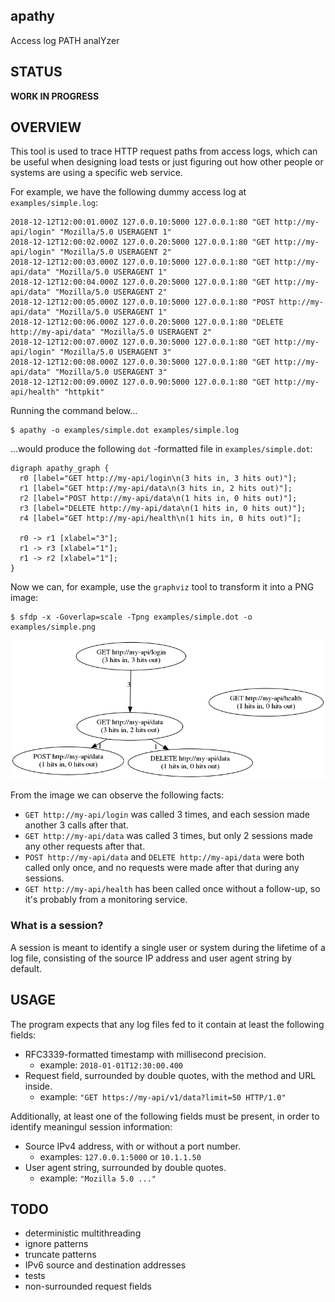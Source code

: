 apathy
------

Access log PATH analYzer

STATUS
------

**WORK IN PROGRESS**

OVERVIEW
--------

This tool is used to trace HTTP request paths from access logs,
which can be useful when designing load tests or just figuring out
how other people or systems are using a specific web service.

For example, we have the following dummy access log at `examples/simple.log`:

    2018-12-12T12:00:01.000Z 127.0.0.10:5000 127.0.0.1:80 "GET http://my-api/login" "Mozilla/5.0 USERAGENT 1"
    2018-12-12T12:00:02.000Z 127.0.0.20:5000 127.0.0.1:80 "GET http://my-api/login" "Mozilla/5.0 USERAGENT 2"
    2018-12-12T12:00:03.000Z 127.0.0.10:5000 127.0.0.1:80 "GET http://my-api/data" "Mozilla/5.0 USERAGENT 1"
    2018-12-12T12:00:04.000Z 127.0.0.20:5000 127.0.0.1:80 "GET http://my-api/data" "Mozilla/5.0 USERAGENT 2"
    2018-12-12T12:00:05.000Z 127.0.0.10:5000 127.0.0.1:80 "POST http://my-api/data" "Mozilla/5.0 USERAGENT 1"
    2018-12-12T12:00:06.000Z 127.0.0.20:5000 127.0.0.1:80 "DELETE http://my-api/data" "Mozilla/5.0 USERAGENT 2"
    2018-12-12T12:00:07.000Z 127.0.0.30:5000 127.0.0.1:80 "GET http://my-api/login" "Mozilla/5.0 USERAGENT 3"
    2018-12-12T12:00:08.000Z 127.0.0.30:5000 127.0.0.1:80 "GET http://my-api/data" "Mozilla/5.0 USERAGENT 3"
    2018-12-12T12:00:09.000Z 127.0.0.90:5000 127.0.0.1:80 "GET http://my-api/health" "httpkit"

Running the command below...

    $ apathy -o examples/simple.dot examples/simple.log

...would produce the following `dot` -formatted file in `examples/simple.dot`:

    digraph apathy_graph {
      r0 [label="GET http://my-api/login\n(3 hits in, 3 hits out)"];
      r1 [label="GET http://my-api/data\n(3 hits in, 2 hits out)"];
      r2 [label="POST http://my-api/data\n(1 hits in, 0 hits out)"];
      r3 [label="DELETE http://my-api/data\n(1 hits in, 0 hits out)"];
      r4 [label="GET http://my-api/health\n(1 hits in, 0 hits out)"];
    
      r0 -> r1 [xlabel="3"];
      r1 -> r3 [xlabel="1"];
      r1 -> r2 [xlabel="1"];
    }


Now we can, for example, use the `graphviz` tool to transform it into a PNG image:

    $ sfdp -x -Goverlap=scale -Tpng examples/simple.dot -o examples/simple.png

![alt text](examples/simple.png)

From the image we can observe the following facts:

  * `GET http://my-api/login` was called 3 times, and each session
    made another 3 calls after that.
  * `GET http://my-api/data` was called 3 times, but only 2 sessions
    made any other requests after that.
  * `POST http://my-api/data` and `DELETE http://my-api/data` were both called
    only once, and no requests were made after that during any sessions.
  * `GET http://my-api/health` has been called once without a follow-up,
    so it's probably from a monitoring service.

### What is a session?

A session is meant to identify a single user or system during the
lifetime of a log file, consisting of the source IP address and user agent
string by default.


USAGE
-----

The program expects that any log files fed to it contain
at least the following fields:

  * RFC3339-formatted timestamp with millisecond precision.
    - example: `2018-01-01T12:30:00.400`
  * Request field, surrounded by double quotes, with the method and URL inside.
    - example: `"GET https://my-api/v1/data?limit=50 HTTP/1.0"`

Additionally, at least one of the following fields must be present,
in order to identify meaningul session information:

  * Source IPv4 address, with or without a port number.
    - examples: `127.0.0.1:5000` or `10.1.1.50`
  * User agent string, surrounded by double quotes.
    - example: `"Mozilla 5.0 ..."`


TODO
----

  * deterministic multithreading
  * ignore patterns
  * truncate patterns
  * IPv6 source and destination addresses
  * tests
  * non-surrounded request fields
